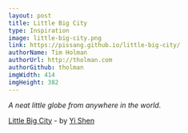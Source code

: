 ```yaml
---
layout: post
title: Little Big City
type: Inspiration
image: little-big-city.png
link: https://pissang.github.io/little-big-city/
authorName: Tim Holman
authorUrl: http://tholman.com
authorGithub: tholman
imgWidth: 414
imgHeight: 382
---
```


_A neat little globe from anywhere in the world._

[Little Big City](https://pissang.github.io/little-big-city/) - by [Yi Shen](https://github.com/pissang)
